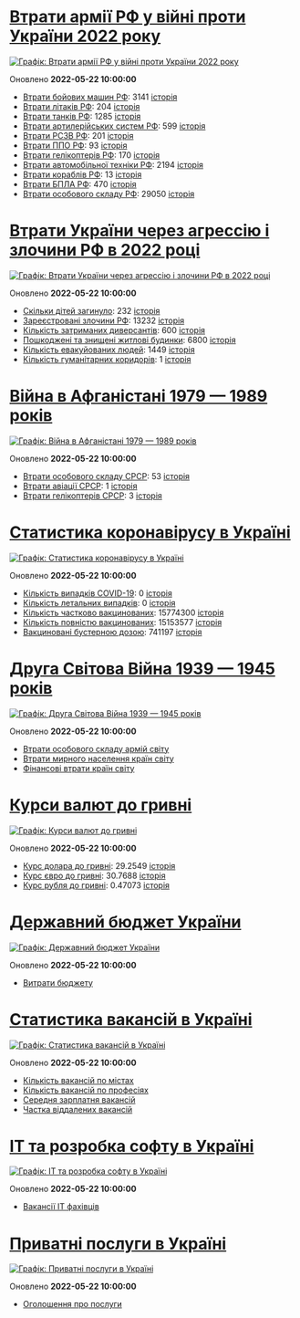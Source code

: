 # [Втрати армії РФ у війні проти України 2022 року](https://uadata.net/ukraine-russia-war-2022)
[![Графік: Втрати армії РФ у війні проти України 2022 року](https://uadata.net/screen?459225&u=%2Fukraine-russia-war-2022)](https://uadata.net/ukraine-russia-war-2022)

Оновлено **2022-05-22 10:00:00**

- [Втрати бойових машин РФ](https://uadata.net/ukraine-russia-war-2022/bbm): 3141 [історія](/ukraine-russia-war-2022/bbm.md)
- [Втрати літаків РФ](https://uadata.net/ukraine-russia-war-2022/planes): 204 [історія](/ukraine-russia-war-2022/planes.md)
- [Втрати танків РФ](https://uadata.net/ukraine-russia-war-2022/tanks): 1285 [історія](/ukraine-russia-war-2022/tanks.md)
- [Втрати артилерійських систем РФ](https://uadata.net/ukraine-russia-war-2022/artilery): 599 [історія](/ukraine-russia-war-2022/artilery.md)
- [Втрати РСЗВ РФ](https://uadata.net/ukraine-russia-war-2022/rszv): 201 [історія](/ukraine-russia-war-2022/rszv.md)
- [Втрати ППО РФ](https://uadata.net/ukraine-russia-war-2022/ppo): 93 [історія](/ukraine-russia-war-2022/ppo.md)
- [Втрати гелікоптерів РФ](https://uadata.net/ukraine-russia-war-2022/helicopters): 170 [історія](/ukraine-russia-war-2022/helicopters.md)
- [Втрати автомобільної техніки РФ](https://uadata.net/ukraine-russia-war-2022/auto): 2194 [історія](/ukraine-russia-war-2022/auto.md)
- [Втрати кораблів РФ](https://uadata.net/ukraine-russia-war-2022/ships): 13 [історія](/ukraine-russia-war-2022/ships.md)
- [Втрати БПЛА РФ](https://uadata.net/ukraine-russia-war-2022/bpla): 470 [історія](/ukraine-russia-war-2022/bpla.md)
- [Втрати особового складу РФ](https://uadata.net/ukraine-russia-war-2022/people): 29050 [історія](/ukraine-russia-war-2022/people.md)
# [Втрати України через агрессію і злочини РФ в 2022 році](https://uadata.net/how-many-children-died-from-russia-aggression-2022)
[![Графік: Втрати України через агрессію і злочини РФ в 2022 році](https://uadata.net/screen?459225&u=%2Fhow-many-children-died-from-russia-aggression-2022)](https://uadata.net/how-many-children-died-from-russia-aggression-2022)

Оновлено **2022-05-22 10:00:00**

- [Скільки дітей загинуло](https://uadata.net/how-many-children-died-from-russia-aggression-2022/how-many-children-died): 232 [історія](/how-many-children-died-from-russia-aggression-2022/how-many-children-died.md)
- [Зареєстровані злочини РФ](https://uadata.net/how-many-children-died-from-russia-aggression-2022/registered-crimes): 13232 [історія](/how-many-children-died-from-russia-aggression-2022/registered-crimes.md)
- [Кількість затриманих диверсантів](https://uadata.net/how-many-children-died-from-russia-aggression-2022/number-of-arrested-saboteurs): 600 [історія](/how-many-children-died-from-russia-aggression-2022/number-of-arrested-saboteurs.md)
- [Пошкоджені та знищені житлові будинки](https://uadata.net/how-many-children-died-from-russia-aggression-2022/destroed-or-damanged-living-houses): 6800 [історія](/how-many-children-died-from-russia-aggression-2022/destroed-or-damanged-living-houses.md)
- [Кількість евакуйованих людей](https://uadata.net/how-many-children-died-from-russia-aggression-2022/kilkist-evakuyovanukh): 1449 [історія](/how-many-children-died-from-russia-aggression-2022/kilkist-evakuyovanukh.md)
- [Кількість гуманітарних коридорів](https://uadata.net/how-many-children-died-from-russia-aggression-2022/kilkist-gumanitarnukh-korudoriv): 1 [історія](/how-many-children-died-from-russia-aggression-2022/kilkist-gumanitarnukh-korudoriv.md)
# [Війна в Афганістані 1979 — 1989 років](https://uadata.net/afgan-war-1979-1989)
[![Графік: Війна в Афганістані 1979 — 1989 років](https://uadata.net/screen?459225&u=%2Fafgan-war-1979-1989)](https://uadata.net/afgan-war-1979-1989)

Оновлено **2022-05-22 10:00:00**

- [Втрати особового складу СРСР](https://uadata.net/afgan-war-1979-1989/soviet-army-losses-in-afgan-army): 53 [історія](/afgan-war-1979-1989/soviet-army-losses-in-afgan-army.md)
- [Втрати авіації СРСР](https://uadata.net/afgan-war-1979-1989/soviet-aircraft-losses-in-afgan-war): 1 [історія](/afgan-war-1979-1989/soviet-aircraft-losses-in-afgan-war.md)
- [Втрати гелікоптерів СРСР](https://uadata.net/afgan-war-1979-1989/soviet-helicopters-losses-in-afgan-war): 3 [історія](/afgan-war-1979-1989/soviet-helicopters-losses-in-afgan-war.md)
# [Статистика коронавірусу в Україні](https://uadata.net/coronavirus-in-ukraine)
[![Графік: Статистика коронавірусу в Україні](https://uadata.net/screen?459225&u=%2Fcoronavirus-in-ukraine)](https://uadata.net/coronavirus-in-ukraine)

Оновлено **2022-05-22 10:00:00**

- [Кількість випадків COVID-19](https://uadata.net/coronavirus-in-ukraine/total-cases): 0 [історія](/coronavirus-in-ukraine/total-cases.md)
- [Кількість летальних випадків](https://uadata.net/coronavirus-in-ukraine/totla-deaths): 0 [історія](/coronavirus-in-ukraine/totla-deaths.md)
- [Кількість частково вакцинованих](https://uadata.net/coronavirus-in-ukraine/persons-vaccinated): 15774300 [історія](/coronavirus-in-ukraine/persons-vaccinated.md)
- [Кількість повністю вакцинованих](https://uadata.net/coronavirus-in-ukraine/persons-fully-vaccinated): 15153577 [історія](/coronavirus-in-ukraine/persons-fully-vaccinated.md)
- [Вакциновані бустерною дозою](https://uadata.net/coronavirus-in-ukraine/persons-with-booster): 741197 [історія](/coronavirus-in-ukraine/persons-with-booster.md)
# [Друга Світова Війна 1939 — 1945 років](https://uadata.net/second-world-war)
[![Графік: Друга Світова Війна 1939 — 1945 років](https://uadata.net/screen?459225&u=%2Fsecond-world-war)](https://uadata.net/second-world-war)

Оновлено **2022-05-22 10:00:00**

- [Втрати особового складу армій світу](https://uadata.net/second-world-war/army-loses-by-country-in-second-world-war)
- [Втрати мирного населення країн світу](https://uadata.net/second-world-war/people-losses-in-second-world-war)
- [Фінансові втрати країн світу](https://uadata.net/second-world-war/financial-losses-in-second-world-war)
# [Курси валют до гривні](https://uadata.net/currency-exchange-rate)
[![Графік: Курси валют до гривні](https://uadata.net/screen?459225&u=%2Fcurrency-exchange-rate)](https://uadata.net/currency-exchange-rate)

Оновлено **2022-05-22 10:00:00**

- [Курс долара до гривні](https://uadata.net/currency-exchange-rate/dollar-to-hryvna): 29.2549 [історія](/currency-exchange-rate/dollar-to-hryvna.md)
- [Курс євро до гривні](https://uadata.net/currency-exchange-rate/euro-to-hryvna): 30.7688 [історія](/currency-exchange-rate/euro-to-hryvna.md)
- [Курс рубля до гривні](https://uadata.net/currency-exchange-rate/fubl-to-hryvna): 0.47073 [історія](/currency-exchange-rate/fubl-to-hryvna.md)
# [Державний бюджет України](https://uadata.net/ua-budget)
[![Графік: Державний бюджет України](https://uadata.net/screen?459225&u=%2Fua-budget)](https://uadata.net/ua-budget)

Оновлено **2022-05-22 10:00:00**

- [Витрати бюджету](https://uadata.net/ua-budget/expenses)
# [Статистика вакансій в Україні](https://uadata.net/work-positions)
[![Графік: Статистика вакансій в Україні](https://uadata.net/screen?459225&u=%2Fwork-positions)](https://uadata.net/work-positions)

Оновлено **2022-05-22 10:00:00**

- [Кількість вакансій по містах](https://uadata.net/work-positions/cities)
- [Кількість вакансій по професіях](https://uadata.net/work-positions/positions)
- [Середня зарплатня вакансій](https://uadata.net/work-positions/sallaries)
- [Частка віддалених вакансій](https://uadata.net/work-positions/remote)
# [ІТ та розробка софту в Україні](https://uadata.net/it-industry)
[![Графік: ІТ та розробка софту в Україні](https://uadata.net/screen?459225&u=%2Fit-industry)](https://uadata.net/it-industry)

Оновлено **2022-05-22 10:00:00**

- [Вакансії ІТ фахівців](https://uadata.net/it-industry/programming-languages)
# [Приватні послуги в Україні](https://uadata.net/business-services)
[![Графік: Приватні послуги в Україні](https://uadata.net/screen?459225&u=%2Fbusiness-services)](https://uadata.net/business-services)

Оновлено **2022-05-22 10:00:00**

- [Оголошення про послуги](https://uadata.net/business-services/services)

